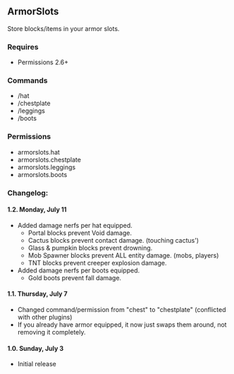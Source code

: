 ## ArmorSlots

Store blocks/items in your armor slots.

### Requires
- Permissions 2.6+

### Commands
- /hat
- /chestplate
- /leggings
- /boots

### Permissions
- armorslots.hat
- armorslots.chestplate
- armorslots.leggings
- armorslots.boots

### Changelog:
#### 1.2. Monday, July 11
- Added damage nerfs per hat equipped.
	- Portal blocks prevent Void damage.
	- Cactus blocks prevent contact damage. (touching cactus')
	- Glass & pumpkin blocks prevent drowning.
	- Mob Spawner blocks prevent ALL entity damage. (mobs, players)
	- TNT blocks prevent creeper explosion damage.
- Added damage nerfs per boots equipped.
	- Gold boots prevent fall damage.

#### 1.1. Thursday, July 7
- Changed command/permission from "chest" to "chestplate" (conflicted with other plugins)
- If you already have armor equipped, it now just swaps them around, not removing it completely.

#### 1.0. Sunday, July 3
- Initial release